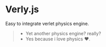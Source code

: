 # Verly.js

Easy to integrate verlet physics engine.

> - Yet another physics engine? really?
> - Yes because i love physics :heart:.